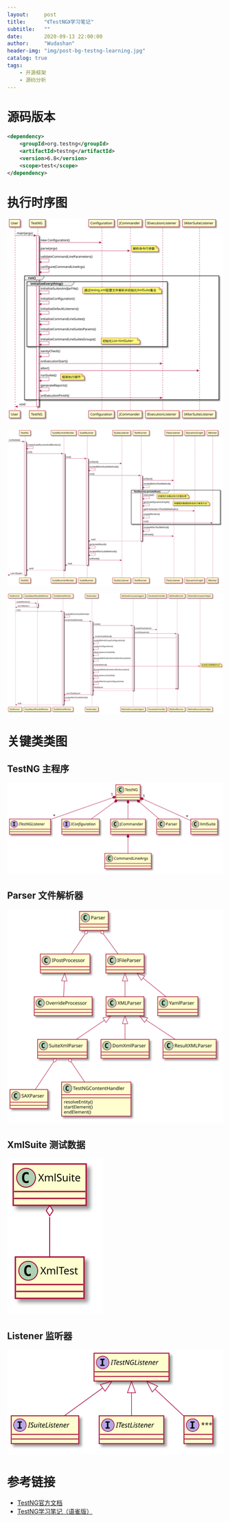 ```yaml
---
layout:     post
title:      "《TestNG》学习笔记"
subtitle:   ""
date:       2020-09-13 22:00:00
author:     "Wudashan"
header-img: "img/post-bg-testng-learning.jpg"
catalog: true
tags:
    - 开源框架
    - 源码分析
---
```


# 源码版本

```xml
<dependency>
    <groupId>org.testng</groupId>
    <artifactId>testng</artifactId>
    <version>6.8</version>
    <scope>test</scope>
</dependency>
```


# 执行时序图

![](https://raw.githubusercontent.com/wudashan/blog-picture/6dcdd3597aaf76082381770da124afcb9accef4f/testng-learning/1.svg)

![](https://raw.githubusercontent.com/wudashan/blog-picture/6dcdd3597aaf76082381770da124afcb9accef4f/testng-learning/2.svg)

![](https://raw.githubusercontent.com/wudashan/blog-picture/6dcdd3597aaf76082381770da124afcb9accef4f/testng-learning/3.svg)

# 关键类类图

## TestNG 主程序

![](https://raw.githubusercontent.com/wudashan/blog-picture/6dcdd3597aaf76082381770da124afcb9accef4f/testng-learning/b1.svg)

## Parser 文件解析器

![](https://raw.githubusercontent.com/wudashan/blog-picture/6dcdd3597aaf76082381770da124afcb9accef4f/testng-learning/b2.svg)

## XmlSuite 测试数据

![](https://raw.githubusercontent.com/wudashan/blog-picture/6dcdd3597aaf76082381770da124afcb9accef4f/testng-learning/b3.svg)

## Listener 监听器

![](https://raw.githubusercontent.com/wudashan/blog-picture/6dcdd3597aaf76082381770da124afcb9accef4f/testng-learning/b4.svg)

# 参考链接
* [TestNG官方文档](https://testng.org/doc/documentation-main.html)
* [TestNG学习笔记（语雀版）](https://www.yuque.com/wudashan/olrmnh/gsmge6)